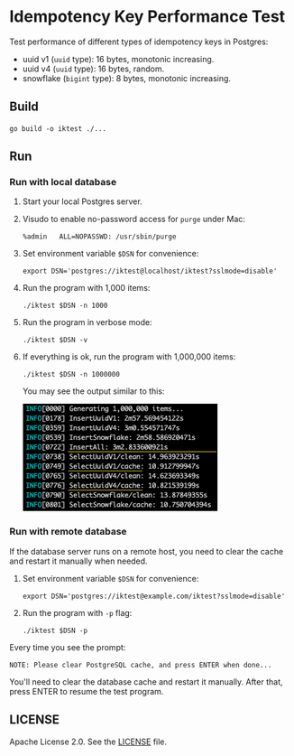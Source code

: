 # Idempotency Key Performance Test

Test performance of different types of idempotency keys in Postgres:

- uuid v1 (`uuid` type): 16 bytes, monotonic increasing.
- uuid v4 (`uuid` type): 16 bytes, random.
- snowflake (`bigint` type): 8 bytes, monotonic increasing.



## Build

```
go build -o iktest ./...
```




## Run

### Run with local database

1. Start your local Postgres server.

2. Visudo to enable no-password access for `purge` under Mac:

   ```
   %admin	ALL=NOPASSWD: /usr/sbin/purge
   ```

3. Set environment variable `$DSN` for convenience:

   ```
   export DSN='postgres://iktest@localhost/iktest?sslmode=disable'
   ```

4. Run the program with 1,000 items:

   ```
   ./iktest $DSN -n 1000
   ```

5. Run the program in verbose mode:

   ```
   ./iktest $DSN -v
   ```

6. If everything is ok, run the program with 1,000,000 items:

   ```
   ./iktest $DSN -n 1000000
   ```

   You may see the output similar to this:

   ![Output](output.png)




### Run with remote database

If the database server runs on a remote host, you need to clear the cache and restart it manually when needed.


1. Set environment variable `$DSN` for convenience:

   ```
   export DSN='postgres://iktest@example.com/iktest?sslmode=disable'
   ```


2. Run the program with `-p` flag:

   ```
   ./iktest $DSN -p
   ```

Every time you see the prompt:

   ```
   NOTE: Please clear PostgreSQL cache, and press ENTER when done...
   ```

You'll need to clear the database cache and restart it manually.  After that, press ENTER to resume the test program.


## LICENSE

Apache License 2.0.  See the [LICENSE](LICENSE) file.